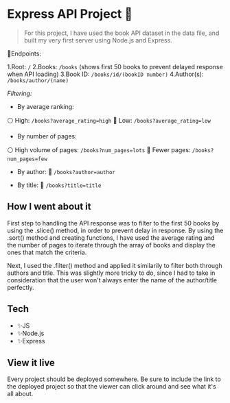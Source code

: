 # Express API Project 🚆

>For this project, I have used the book API dataset in the data file, and built my very first server using Node.js and Express.

🌈Endpoints:

1.Root: `/`
2.Books: `/books` (shows first 50 books to prevent delayed response when API loading)
3.Book ID: `/books/id/(bookID number)`
4.Author(s): `/books/author/(name)`

*Filtering:*

* By average ranking:

⚪️ High: `/books?average_rating=high`
🔵 Low: `/books?average_rating=low`

* By number of pages:

⚪️ High volume of pages: `/books?num_pages=lots`
🔵 Fewer pages: `/books?num_pages=few`

* By author:
🧩 `/books?author=author`

* By title:
🧩 `/books?title=title`
## How I went about it

First step to handling the API response was to filter to the first 50 books by using the .slice() method, in order to prevent delay in response. By using the .sort() method and creating functions, I have used the average rating and the number of pages to iterate through the array of books and display the ones that match the criteria. 

Next, I used the .filter() method and applied it similarily to filter both through authors and title. This was slightly more tricky to do, since I had to take in consideration that the user won't always enter the name of the author/title perfectly. 

## Tech

* ✨JS
* ✨Node.js
* ✨Express
## View it live

Every project should be deployed somewhere. Be sure to include the link to the deployed project so that the viewer can click around and see what it's all about.
